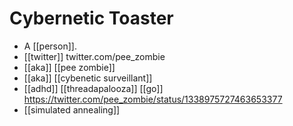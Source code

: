 # Cybernetic Toaster

- A [[person]].
- [[twitter]] twitter.com/pee_zombie
- [[aka]] [[pee zombie]]
- [[aka]] [[cybenetic surveillant]]
- [[adhd]] [[threadapalooza]] [[go]] https://twitter.com/pee_zombie/status/1338975727463653377
- [[simulated annealing]]


